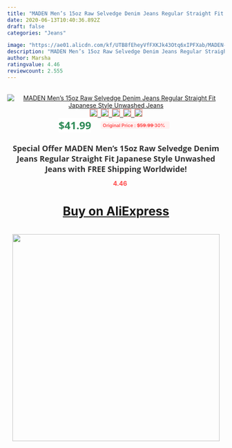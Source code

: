 ```yaml
---
title: "MADEN Men’s 15oz Raw Selvedge Denim Jeans Regular Straight Fit Japanese Style Unwashed Jeans"
date: 2020-06-13T10:40:36.892Z
draft: false
categories: "Jeans"

image: "https://ae01.alicdn.com/kf/UTB8fEheyVfFXKJk43Otq6xIPFXab/MADEN-Men-s-15oz-Raw-Selvedge-Denim-Jeans-Regular-Straight-Fit-Japanese-Style-Unwashed-Jeans.jpg"
description: "MADEN Men’s 15oz Raw Selvedge Denim Jeans Regular Straight Fit Japanese Style Unwashed Jeans"
author: Marsha
ratingvalue: 4.46
reviewcount: 2.555
---
```

<br>
<div style="text-align: center;">
<a href="https://s.click.aliexpress.com/e/_9JoNMD" target="_blank" rel="nofollow noopener noreferrer"><img alt="MADEN Men’s 15oz Raw Selvedge Denim Jeans Regular Straight Fit Japanese Style Unwashed Jeans" class="magnifier-image" src="https://ae01.alicdn.com/kf/UTB8fEheyVfFXKJk43Otq6xIPFXab/MADEN-Men-s-15oz-Raw-Selvedge-Denim-Jeans-Regular-Straight-Fit-Japanese-Style-Unwashed-Jeans.jpg_640x640.jpg">
<br>
<img style="border:1px solid salmon" src="https://ae01.alicdn.com/kf/UTB8fEheyVfFXKJk43Otq6xIPFXab/MADEN-Men-s-15oz-Raw-Selvedge-Denim-Jeans-Regular-Straight-Fit-Japanese-Style-Unwashed-Jeans.jpg_120x120.jpg">&nbsp;&nbsp;<img style="border:1px solid salmon" src="https://ae01.alicdn.com/kf/UTB80NKUyBahduJk43Jaq6zM8FXah/MADEN-Men-s-15oz-Raw-Selvedge-Denim-Jeans-Regular-Straight-Fit-Japanese-Style-Unwashed-Jeans.jpg_120x120.jpg">&nbsp;&nbsp;<img style="border:1px solid salmon" src="https://ae01.alicdn.com/kf/UTB8RzM1yODEXKJk43Oqq6Az3XXan/MADEN-Men-s-15oz-Raw-Selvedge-Denim-Jeans-Regular-Straight-Fit-Japanese-Style-Unwashed-Jeans.jpg_120x120.jpg">&nbsp;&nbsp;<img style="border:1px solid salmon" src="https://ae01.alicdn.com/kf/H7b58885e5cf74f5082245154e5ae60e05/MADEN-Men-s-15oz-Raw-Selvedge-Denim-Jeans-Regular-Straight-Fit-Japanese-Style-Unwashed-Jeans.jpg_120x120.jpg">&nbsp;&nbsp;<img style="border:1px solid salmon" src="https://ae01.alicdn.com/kf/UTB8dtXby4HEXKJk43Jeq6yeeXXaw/MADEN-Men-s-15oz-Raw-Selvedge-Denim-Jeans-Regular-Straight-Fit-Japanese-Style-Unwashed-Jeans.jpg_120x120.jpg"></a></div><br0>
<div style="text-align: center;"><span style="background-color: white; border: 0px; box-sizing: border-box; color: seagreen; display: inline-block; font-family: &quot;open sans&quot; , &quot;arial&quot; , &quot;helvetica&quot; , sans-serif , &quot;heiti&quot;; font-size: 24px; font-stretch: inherit; font-weight: 700; line-height: inherit; margin: 0px 10px 0px 0px; padding: 0px; vertical-align: middle;">$41.99 </span>
<span style="background: rgb(255 , 241 , 241); border-radius: 3px; border: 0px; box-sizing: border-box; color: #ff4747; display: inline-block; font-family: inherit; font-size: 12px; font-stretch: inherit; font-style: inherit; font-variant: inherit; font-weight: 600; line-height: inherit; margin: 0px; padding: 2px 5px; transform: scale(0.9); vertical-align: middle;">Original Price : <b style="text-decoration: line-through;">$59.99 </b> 30%&nbsp;&nbsp;</span></div>
<h1 style="color: #333333; display: inline-block; font-family: &quot;open sans&quot; , &quot;arial&quot; , &quot;helvetica&quot; , sans-serif , &quot;heiti&quot;; font-size: 18px; font-stretch: inherit; font-weight: 700; text-align: center;">Special Offer MADEN Men’s 15oz Raw Selvedge Denim Jeans Regular Straight Fit Japanese Style Unwashed Jeans with FREE Shipping Worldwide!</h1>
<div style="color: #ff4747; text-align: center;">
<img src="https://4.bp.blogspot.com/-M0ZcTcb-5uY/XleCXlxnR4I/AAAAAAAAAEc/OrjgMkXV1oMQFaCRZj5HQwOCBcu3w1FegCPcBGAYYCw/s1600/star.png" style="height: 15px;">&nbsp;<b>4.46</b></div>
<div class="button_cont" align="center"><a class="buynow_a" href="https://s.click.aliexpress.com/e/_9JoNMD" target="_blank" rel="nofollow noopener noreferrer"><H1>Buy on AliExpress</H1></a></div><br>
<div class="separator" style="clear: both; text-align: center;">
<img src="https://lh3.googleusercontent.com/-pTy5HemUv9M/XlePHvY0dAI/AAAAAAAAAE4/0nX5iRUoIWY8eMW9Dpxeirr157OZliDIgCLcBGAsYHQ/s1600/badge.gif" width="480">
</div>
